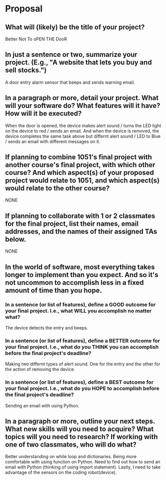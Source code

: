 # Proposal

## What will (likely) be the title of your project?

Better Not To oPEN THE DooR

## In just a sentence or two, summarize your project. (E.g., "A website that lets you buy and sell stocks.")

A door entry alarm sensor that beeps and sends warning email.

## In a paragraph or more, detail your project. What will your software do? What features will it have? How will it be executed?

When the door is opened, the device makes alert sound / turns the LED light on the device to red / sends an email.
And when the device is removed, the device completes the same task above but differnt alert sound / LED to Blue / sends an email with different messages on it.

## If planning to combine 1051's final project with another course's final project, with which other course? And which aspect(s) of your proposed project would relate to 1051, and which aspect(s) would relate to the other course?

NONE

## If planning to collaborate with 1 or 2 classmates for the final project, list their names, email addresses, and the names of their assigned TAs below.

NONE

## In the world of software, most everything takes longer to implement than you expect. And so it's not uncommon to accomplish less in a fixed amount of time than you hope.

### In a sentence (or list of features), define a GOOD outcome for your final project. I.e., what WILL you accomplish no matter what?

The device detects the entry and beeps.

### In a sentence (or list of features), define a BETTER outcome for your final project. I.e., what do you THINK you can accomplish before the final project's deadline?

Making two differnt types of alert sound. One for the entry and the other for the action of removing the device.

### In a sentence (or list of features), define a BEST outcome for your final project. I.e., what do you HOPE to accomplish before the final project's deadline?

Sending an email with using Python.

## In a paragraph or more, outline your next steps. What new skills will you need to acquire? What topics will you need to research? If working with one of two classmates, who will do what?

Better understanding on while loop and dictionaries. Being more comfortable with using function on Python. Need to find out how to send an email with Python (thinking of using import statement). Lastly, I need to take advantage of the sensors on the coding robot(device).

